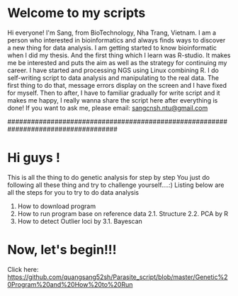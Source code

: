 # Welcome to my scripts
Hi everyone!
I'm Sang, from BioTechnology, Nha Trang, Vietnam.
I am a person who interested in bioinformatics and always finds ways to discover a new thing for data analysis.
I am getting started to know bioinformatic when I did my thesis.
And the first thing which I learn was R-studio.
It makes me be interested and puts the aim as well as the strategy for continuing my career.
I have started and processing NGS using Linux combining R. 
I do self-writing script to data analysis and manipulating to the real data.
The first thing to do that, message errors display on the screen and I have fixed for myself.
Then to after, I have to familiar gradually for write script and it makes me happy,
I really wanna share the script here after everything is done!
If you want to ask me, please email: sangcnsh.ntu@gmail.com

####################################################################################
# Hi guys !
This is all the thing to do genetic analysis for step by step
You just do following all these thing and try to challenge yourself....:)
Listing below are all the steps for you to try to do data analysis
1. How to download program
2. How to run program base on reference data
  2.1. Structure
  2.2. PCA by R
3. How to detect Outlier loci by 
  3.1. Bayescan
# Now, let's begin!!!
Click here: 
https://github.com/quangsang52sh/Parasite_script/blob/master/Genetic%20Program%20and%20How%20to%20Run

